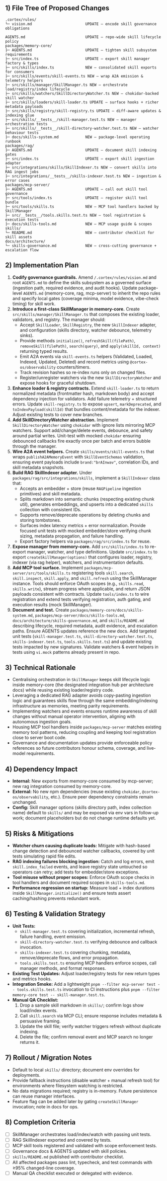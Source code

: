## 1) File Tree of Proposed Changes
```
.cortex/rules/
└─ vision.md                        UPDATE – encode skill governance obligations

AGENTS.md                           UPDATE – repo-wide skill lifecycle policy
packages/memory-core/
├─ AGENTS.md                        UPDATE – tighten skill subsystem requirements
├─ src/index.ts                     UPDATE – export skill manager factory & types
├─ src/skills/index.ts              NEW – consolidated skill exports for consumers
├─ src/skills/events/skill-events.ts NEW – wrap A2A emission & telemetry helpers
├─ src/skills/manager/SkillManager.ts NEW – orchestrate load/registry/index lifecycle
├─ src/skills/watchers/SkillDirectoryWatcher.ts NEW – chokidar-backed skill watcher
├─ src/skills/loaders/skill-loader.ts UPDATE – surface hooks + richer metadata payloads
├─ src/skills/registry/skill-registry.ts UPDATE – diff-aware updates & indexing glue
├─ src/skills/__tests__/skill-manager.test.ts NEW – manager orchestration tests
├─ src/skills/__tests__/skill-directory-watcher.test.ts NEW – watcher behaviour tests
├─ docs/skills-system.md            NEW – package-level operating runbook
packages/rag/
├─ AGENTS.md                        UPDATE – document skill indexing gates
├─ src/index.ts                     UPDATE – export skill ingestion adapter
├─ src/integrations/skills/SkillIndexer.ts NEW – convert skills into RAG ingest jobs
├─ src/integrations/__tests__/skills-indexer.test.ts NEW – ingestion & error cases
packages/mcp-server/
├─ AGENTS.md                        UPDATE – call out skill tool governance
├─ src/tools/index.ts               UPDATE – register skill tool bundle
├─ src/tools/skills.ts              NEW – MCP tool handlers backed by SkillManager
├─ src/__tests__/tools.skills.test.ts NEW – tool registration & execution tests
├─ docs/skills-tools.md             NEW – MCP usage guide & scopes
skills/
└─ README.md                        NEW – contributor checklist for skill assets
docs/architecture/
└─ skills-governance.md             NEW – cross-cutting governance + escalation flow
```

## 2) Implementation Plan
1. **Codify governance guardrails.** Amend `/.cortex/rules/vision.md` and root `AGENTS.md` to define the skills subsystem as a governed surface (ingestion path, required evidence, and audit hooks). Update package-level `AGENTS.md` (memory-core, rag, mcp-server) to inherit the repo rules and specify local gates (coverage minima, model evidence, vibe-check timing) for skill work.
2. **Introduce a first-class SkillManager in memory-core.** Create `src/skills/manager/SkillManager.ts` that composes the existing loader, validators, and registry. The manager should:
   - Accept `SkillLoader`, `SkillRegistry`, the new `SkillIndexer` adapter, and configuration (skills directory, watcher debounce, telemetry sinks).
   - Provide methods `initialize()`, `refreshSkill(filePath)`, `removeSkill(filePath)`, `search(query)`, and `apply(skillId, context)` returning typed results.
   - Emit A2A events via `skill-events.ts` helpers (Validated, Loaded, Indexed, Updated, Deleted) and record metrics using `@cortex-os/observability` counters/timers.
   - Track revision hashes so re-index runs only on changed files.
   - Register/unregister watchers via the new `SkillDirectoryWatcher` and expose hooks for graceful shutdown.
3. **Enhance loader & registry contracts.** Extend `skill-loader.ts` to return normalized metadata (frontmatter hash, markdown body) and accept dependency injection for validators. Add failure telemetry + structured errors. Update `skill-registry.ts` to expose `upsert`, `markDeprecated`, and `toIndexPayload(skillId)` that bundles content/metadata for the indexer. Adjust existing tests to cover new branches.
4. **Add SkillDirectoryWatcher abstraction.** Implement `SkillDirectoryWatcher` using `chokidar` with ignore lists mirroring MCP watchers. Support add/change/delete events, debounce, and safety around partial writes. Unit-test with mocked `chokidar` ensuring debounced callbacks fire exactly once per batch and errors bubble through the manager.
5. **Wire A2A event helpers.** Create `skills/events/skill-events.ts` that wraps `publishA2AMemoryEvent` with `SkillEventSchemas` validation, ensuring event payloads include `brand:"brAInwav"`, correlation IDs, and skill metadata snapshots.
6. **Build RAG SkillIndexer adapter.** Under `packages/rag/src/integrations/skills`, implement a `SkillIndexer` class that:
   - Accepts an embedder + store (reuse `RAGPipeline` ingestion primitives) and skill metadata.
   - Splits markdown into semantic chunks (respecting existing chunk util), generates embeddings, and upserts into a dedicated `skills` collection with consistent IDs.
   - Supports remove/deprecate operations by deleting chunks and storing tombstones.
   - Surfaces index latency metrics + error normalization. Provide focused unit tests with mocked embedder/store verifying chunk sizing, metadata propagation, and failure handling.
   - Export factory helpers via `packages/rag/src/index.ts` for reuse.
7. **Expose manager from memory-core.** Add `src/skills/index.ts` to re-export manager, watcher, and type definitions. Update `src/index.ts` to export `createSkillManager(options)` that configures loader, registry, indexer (via rag helper), watchers, and instrumentation defaults.
8. **Add MCP tool surface.** Implement `packages/mcp-server/src/tools/skills.ts` registering tools `skill.search`, `skill.inspect`, `skill.apply`, and `skill.refresh` using the SkillManager instance. Tools should enforce OAuth scopes (e.g., `skills.read`, `skills.write`), stream progress where applicable, and return JSON payloads consistent with contracts. Update `tools/index.ts` to wire registration and extend tests verifying registration, auth gating, and execution results (mock SkillManager).
9. **Document and test.** Create `packages/memory-core/docs/skills-system.md`, `packages/mcp-server/docs/skills-tools.md`, `docs/architecture/skills-governance.md`, and `skills/README.md` describing lifecycle, required metadata, audit evidence, and escalation paths. Ensure AGENTS updates reference the new docs. Add targeted unit tests (`skill-manager.test.ts`, `skill-directory-watcher.test.ts`, `skills-indexer.test.ts`, `tools.skills.test.ts`) and update existing tests impacted by new signatures. Validate watchers & event helpers in tests using `vi.mock` patterns already present in repo.

## 3) Technical Rationale
- Centralising orchestration in `SkillManager` keeps skill lifecycle logic inside memory-core (the designated integration hub per architecture docs) while reusing existing loader/registry code.
- Leveraging a dedicated RAG adapter avoids copy-pasting ingestion logic and guarantees skills flow through the same embedding/indexing infrastructure as memories, meeting parity requirements.
- Implementing watchers and events ensures runtime awareness of skill changes without manual operator intervention, aligning with autonomous ingestion goals.
- Housing MCP tool handlers inside `packages/mcp-server` matches existing memory tool patterns, reducing coupling and keeping tool registration close to server boot code.
- Governance and documentation updates provide enforceable policy references so future contributors honour schema, coverage, and live-model requirements.

## 4) Dependency Impact
- **Internal:** New exports from memory-core consumed by mcp-server; new rag integration consumed by memory-core.
- **External:** No new npm dependencies (reuse existing `chokidar`, `@cortex-os/observability`, etc.). Ensure peer dependency constraints remain unchanged.
- **Config:** Skill manager options (skills directory path, index collection name) default to `skills/` and may be exposed via env vars in follow-up work; document placeholders but do not change runtime defaults yet.

## 5) Risks & Mitigations
- **Watcher churn causing duplicate loads:** Mitigate with hash-based change detection and debounced watcher callbacks, covered by unit tests simulating rapid file edits.
- **RAG indexing failures blocking ingestion:** Catch and log errors, emit `skill.index_failed` events, and leave registry state untouched so operators can retry; add tests for embedder/store exceptions.
- **Tool misuse without proper scopes:** Enforce OAuth scope checks in tool handlers and document required scopes in `skills-tools.md`.
- **Performance regression on startup:** Measure load + index durations inside `SkillManager.initialize()` and ensure tests assert caching/hashing prevents redundant work.

## 6) Testing & Validation Strategy
- **Unit Tests:**
  - `skill-manager.test.ts` covering initialization, incremental refresh, failure handling, event emission.
  - `skill-directory-watcher.test.ts` verifying debounce and callback invocation.
  - `skills-indexer.test.ts` covering chunking, metadata, remove/deprecate flows, and error propagation.
  - `tools.skills.test.ts` ensuring MCP handlers enforce scopes, call manager methods, and format responses.
- **Existing Test Updates:** Adjust loader/registry tests for new return types and metrics hooks.
- **Integration Smoke:** Add a lightweight `pnpm --filter mcp-server test -- tools.skills.test.ts` invocation to CI instructions plus `pnpm --filter memory-core test -- skill-manager.test.ts`.
- **Manual QA Checklist:**
  1. Drop a sample skill markdown in `skills/`; confirm logs show load/index events.
  2. Call `skill.search` via MCP CLI; ensure response includes metadata & persuasive framing.
  3. Update the skill file; verify watcher triggers refresh without duplicate indexing.
  4. Delete the file; confirm removal event and MCP search no longer returns it.

## 7) Rollout / Migration Notes
- Default to local `skills/` directory; document env overrides for deployments.
- Provide fallback instructions (disable watcher + manual refresh tool) for environments where filesystem watching is restricted.
- No data migrations required; registry is in-memory. Future persistence can reuse manager interfaces.
- Feature flag can be added later by gating `createSkillManager` invocation; note in docs for ops.

## 8) Completion Criteria
- [ ] SkillManager orchestrates load/index/watch with passing unit tests.
- [ ] RAG SkillIndexer exported and covered by tests.
- [ ] MCP skill tools registered and validated with scope enforcement tests.
- [ ] Governance docs & AGENTS updated with skill policies.
- [ ] `skills/README.md` published with contributor checklist.
- [ ] All affected packages pass lint, typecheck, and test commands with ≥95% changed-line coverage.
- [ ] Manual QA checklist executed or delegated with evidence.
